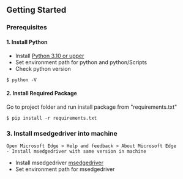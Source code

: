 ## Getting Started
### Prerequisites
#### 1. Install Python
 - Install [Python 3.10 or upper](https://www.python.org/downloads/)
 - Set environment path for python and python/Scripts
 - Check python version
```
$ python -V
``` 
#### 2. Install Required Package
Go to project folder and run install package from "requirements.txt" 
```
$ pip install -r requirements.txt
``` 

### 3. Install msedgedriver into machine
```
Open Microsoft Edge > Help and feedback > About Microsoft Edge
- Install msedgedriver with same version in machine
``` 
 - Install msedgedriver [msedgedriver](https://developer.microsoft.com/en-us/microsoft-edge/tools/webdriver/) 
 - Set environment path for msedgedriver
